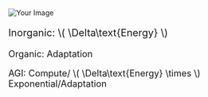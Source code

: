 <!DOCTYPE html>
<html>
<head>
    <title> </title>
    <script src="https://polyfill.io/v3/polyfill.min.js?features=es6"></script>
    <script id="MathJax-script" async src="https://cdn.jsdelivr.net/npm/mathjax@3/es5/tex-mml-chtml.js"></script>
    <style>
        p {
            font-size: 18px; /* Adjust the font size as needed */
        }
    </style>
</head>
<body>
    <h1></h1>
    <img src="https://jhustata.github.io/basic/_images/931e5210b5af8aebf9a0ddf56abccf41d6a44d371877c6f1d6db6a58d81cef4d.png" alt="Your Image">
    <p style="font-size: 20px;">Inorganic: \( \Delta\text{Energy} \)</p>
    <p>Organic: Adaptation</p>
    <p>AGI: Compute/ \( \Delta\text{Energy} \times \) Exponential/Adaptation</p>
</body>
</html>
